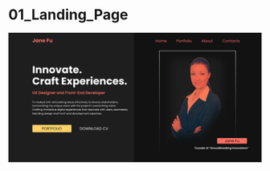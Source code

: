 # 01_Landing_Page

![Image](https://github.com/IrinaPortfolio/01_Landing_Page/blob/main/Frame%201.png?raw=true)
